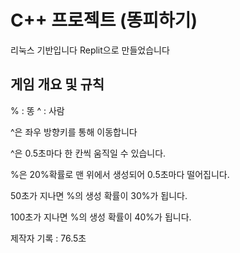 # C++ 프로젝트 (똥피하기)

리눅스 기반입니다
Replit으로 만들었습니다

## 게임 개요 및 규칙

% : 똥
^ : 사람

^은 좌우 방향키를 통해 이동합니다

^은 0.5초마다 한 칸씩 움직일 수 있습니다.

%은 20%확률로 맨 위에서 생성되어 0.5초마다 떨어집니다.

50초가 지나면 %의 생성 확률이 30%가 됩니다.

100초가 지나면 %의 생성 확률이 40%가 됩니다.

제작자 기록 : 76.5초